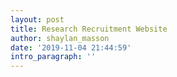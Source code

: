 ```yaml
---
layout: post
title: Research Recruitment Website
author: shaylan_masson
date: '2019-11-04 21:44:59'
intro_paragraph: ''
---
```


